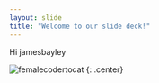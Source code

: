 ```yaml
---
layout: slide
title: "Welcome to our slide deck!"
---
```


Hi jamesbayley

![femalecodertocat](https://octodex.github.com/images/femalecodertocat.png)
{: .center}
